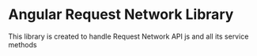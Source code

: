 # Angular Request Network Library

This library is created to handle Request Network API js and all its service methods